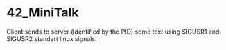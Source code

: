 # 42_MiniTalk 
Client sends to server (identified by the PID) some text using SIGUSR1 and SIGUSR2 standart linux signals. 
